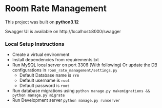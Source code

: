 # Room Rate Management

This project was built on **python3.12**

Swagger UI is available on http://localhost:8000/swagger


### Local Setup Instructions

- Create a virtual environment
- Install dependencies from requirements.txt 
- Run MySQL local server on port 3306 (With following) Or update the DB configurations in `room_rate_management/settings.py`
  - Default Database name is `rrm`
  - Default username is `root`
  - Default password is `root`
- Run database migrations using `python manage.py makemigrations && python manage.py migrate`
- Run Development server `python manage.py runserver`